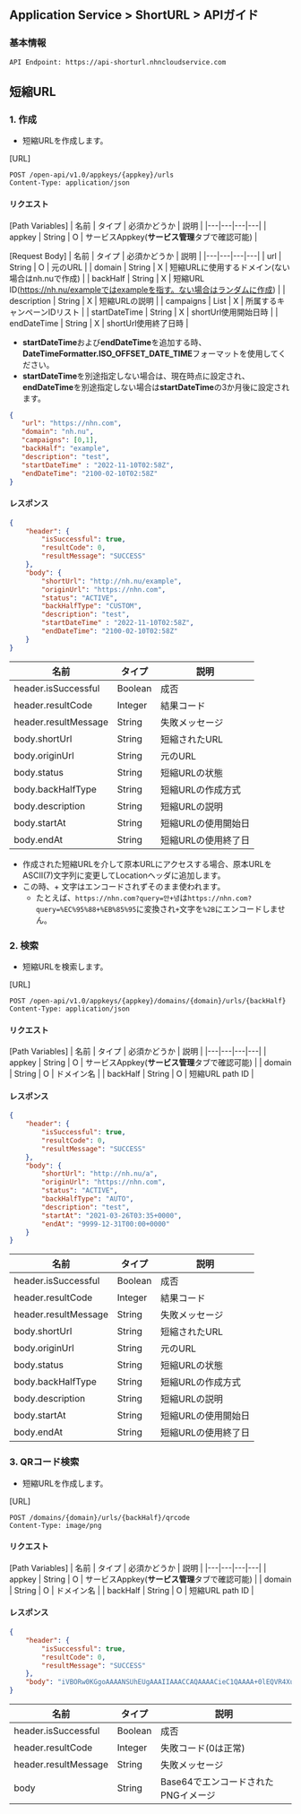 ## Application Service > ShortURL > APIガイド

### 基本情報
```http
API Endpoint: https://api-shorturl.nhncloudservice.com
```

## 短縮URL

### 1. 作成
- 短縮URLを作成します。

[URL]
```http
POST /open-api/v1.0/appkeys/{appkey}/urls
Content-Type: application/json
```

#### リクエスト

[Path Variables]
| 名前 |	タイプ | 必須かどうか | 説明 |
|---|---|---|---|
| appkey | String | O | サービスAppkey(**サービス管理**タブで確認可能) |

[Request Body]
| 名前 |	タイプ | 必須かどうか | 説明 |
|---|---|---|---|
| url | String | O | 元のURL |
| domain | String | X | 短縮URLに使用するドメイン(ない場合はnh.nuで作成) |
| backHalf | String | X | 短縮URL ID(https://nh.nu/exampleではexampleを指す。ない場合はランダムに作成) |
| description | String | X | 短縮URLの説明 |
| campaigns | List<String> | X | 所属するキャンペーンIDリスト |
| startDateTime | String | X | shortUrl使用開始日時 |
| endDateTime | String | X | shortUrl使用終了日時 |

* **startDateTime**および**endDateTime**を追加する時、**DateTimeFormatter.ISO_OFFSET_DATE_TIME**フォーマットを使用してください。
* **startDateTime**を別途指定しない場合は、現在時点に設定され、**endDateTime**を別途指定しない場合は**startDateTime**の3か月後に設定されます。
```json
{
   "url": "https://nhn.com",
   "domain": "nh.nu",
   "campaigns": [0,1],
   "backHalf": "example",
   "description": "test",
   "startDateTime" : "2022-11-10T02:58Z",
   "endDateTime": "2100-02-10T02:58Z"
}
```

#### レスポンス
```json
{
    "header": {
        "isSuccessful": true,
        "resultCode": 0,
        "resultMessage": "SUCCESS"
    },
    "body": {
        "shortUrl": "http://nh.nu/example",
        "originUrl": "https://nhn.com",
        "status": "ACTIVE",
        "backHalfType": "CUSTOM",
        "description": "test",
        "startDateTime" : "2022-11-10T02:58Z",
        "endDateTime": "2100-02-10T02:58Z"
    }
}
```

| 名前 | タイプ | 説明 |
|---|---|---|
| header.isSuccessful | Boolean | 成否 |
| header.resultCode | Integer | 結果コード |
| header.resultMessage | String | 失敗メッセージ |
| body.shortUrl | String | 短縮されたURL |
| body.originUrl | String | 元のURL |
| body.status | String | 短縮URLの状態 |
| body.backHalfType | String | 短縮URLの作成方式 |
| body.description | String | 短縮URLの説明 |
| body.startAt | String | 短縮URLの使用開始日 |
| body.endAt | String | 短縮URLの使用終了日 |

* 作成された短縮URLを介して原本URLにアクセスする場合、原本URLをASCII(7)文字列に変更してLocationヘッダに追加します。
* この時、+ 文字はエンコードされずそのまま使われます。
  * たとえば、`https://nhn.com?query=안+녕`は`https://nhn.com?query=%EC%95%88+%EB%85%95`に変換され`+`文字を`%2B`にエンコードしません。

### 2. 検索
- 短縮URLを検索します。

[URL]
```http
POST /open-api/v1.0/appkeys/{appkey}/domains/{domain}/urls/{backHalf}
Content-Type: application/json
```

#### リクエスト

[Path Variables]
| 名前 |	タイプ | 必須かどうか | 説明 |
|---|---|---|---|
| appkey | String | O | サービスAppkey(**サービス管理**タブで確認可能) |
| domain | String | O | ドメイン名 |
| backHalf | String | O | 短縮URL path ID |


#### レスポンス
```json
{
    "header": {
        "isSuccessful": true,
        "resultCode": 0,
        "resultMessage": "SUCCESS"
    },
    "body": {
        "shortUrl": "http://nh.nu/a",
        "originUrl": "https://nhn.com",
        "status": "ACTIVE",
        "backHalfType": "AUTO",
        "description": "test",
        "startAt": "2021-03-26T03:35+0000",
        "endAt": "9999-12-31T00:00+0000"
    }
}
```

| 名前 | タイプ | 説明 |
|---|---|---|
| header.isSuccessful | Boolean | 成否 |
| header.resultCode | Integer | 結果コード |
| header.resultMessage | String | 失敗メッセージ |
| body.shortUrl | String | 短縮されたURL |
| body.originUrl | String | 元のURL |
| body.status | String | 短縮URLの状態 |
| body.backHalfType | String | 短縮URLの作成方式 |
| body.description | String | 短縮URLの説明 |
| body.startAt | String | 短縮URLの使用開始日 |
| body.endAt | String | 短縮URLの使用終了日 |



### 3. QRコード検索
- 短縮URLを作成します。

[URL]
```http
POST /domains/{domain}/urls/{backHalf}/qrcode
Content-Type: image/png
```

#### リクエスト

[Path Variables]
| 名前 |	タイプ | 必須かどうか | 説明 |
|---|---|---|---|
| appkey | String | O | サービスAppkey(**サービス管理**タブで確認可能) |
| domain | String | O | ドメイン名 |
| backHalf | String | O | 短縮URL path ID |

#### レスポンス
```json
{
    "header": {
        "isSuccessful": true,
        "resultCode": 0,
        "resultMessage": "SUCCESS"
    },
    "body": "iVBORw0KGgoAAAANSUhEUgAAAIIAAACCAQAAAACieC1QAAAA+0lEQVR4Xu3UsZHEIAwFUO0QkO024BnaIKMlbwNnuwHTkjO3wYwasDMCBp18wbHrxFJ6t4rMCzTigwE61QIf+ZOSAGizNILRCFIuj0yRPzQyeqoeZ9AKVjB6ScN66nMtlGmD0y4uhfPB2eN7Ypdy1JSPpUbSsHTPTNXqBEL6CtCDU8kdMC4urm0XAqGJuA+N9jcfiZS7L73FqaUqkfRcu4HMTk4jPHDpvdvbzCKpgcd2fIgq2Xx342w9aeSnlcWqk+OOcThzS1UifJ95aWpoO5UI/6ezB3h5E2TCb0J5vKQqExoD7rnNLBHK6ZaRUSNHPnExcVXJW33kX8g3k5xLHpTtgoMAAAAASUVORK5CYII="
}
```

| 名前 | タイプ | 説明 |
|---|---|---|
| header.isSuccessful | Boolean | 成否 |
| header.resultCode | Integer | 失敗コード(0は正常) |
| header.resultMessage | String | 失敗メッセージ |
| body | String | Base64でエンコードされたPNGイメージ |
